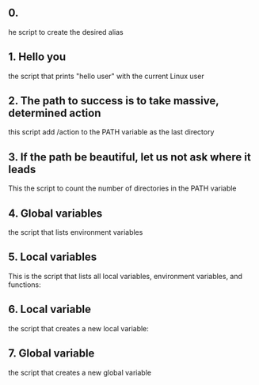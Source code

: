 ## 0. <o>

he script to create the desired alias

## 1. Hello you

the script that prints "hello user" with the current Linux user

## 2. The path to success is to take massive, determined action

this script add /action to the PATH variable as the last directory

## 3. If the path be beautiful, let us not ask where it leads

This the script to count the number of directories in the PATH variable

## 4. Global variables

the script that lists environment variables

## 5. Local variables

This is the script that lists all local variables, environment variables, and functions:

## 6. Local variable

the script that creates a new local variable:

## 7. Global variable

the script that creates a new global variable

##
